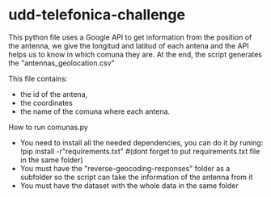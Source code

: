 ﻿# udd-telefonica-challenge
This python file uses a Google API to get information from the position of the antenna,
we give the longitud and latitud of each antena and the API helps us to know in which 
comuna they are. At the end, the script generates the "antennas_geolocation.csv"

This file contains:
- the id of the antena,
- the coordinates
- the name of the comuna where each antena. 

How to run comunas.py

- You need to install all the needed dependencies, you can do it by runing:
		!pip install -r"requirements.txt" #(dont forget to put requirements.txt file in the same folder)
- You must have the "reverse-geocoding-responses" folder as a subfolder so the script can take the information
	of the antenna from it
- You must have the dataset with the whole data in the same folder
